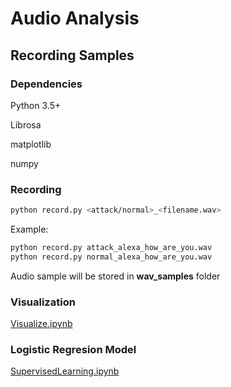 # Audio Analysis

## Recording Samples

### Dependencies
Python 3.5+

Librosa 

matplotlib

numpy

### Recording
```bash
python record.py <attack/normal>_<filename.wav>
```

Example:
```bash
python record.py attack_alexa_how_are_you.wav
python record.py normal_alexa_how_are_you.wav
```

Audio sample will be stored in **wav_samples** folder

### Visualization
<a href=https://github.com/scanakci/DolphinAttack/blob/record/AudioAnalysis/Visualize.ipynb>Visualize.ipynb</a>

### Logistic Regresion Model
<a href=https://github.com/scanakci/DolphinAttack/blob/master/AudioAnalysis/SupervisedLearning.ipynb>SupervisedLearning.ipynb</a>
